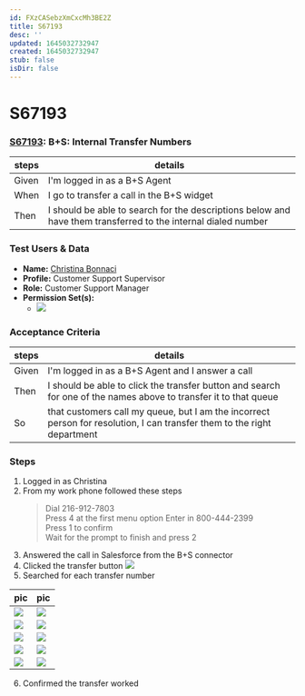 ```yaml
---
id: FXzCASebzXmCxcMh3BE2Z
title: S67193
desc: ''
updated: 1645032732947
created: 1645032732947
stub: false
isDir: false
---
```

# S67193

### [S67193](https://rally1.rallydev.com/#/?detail=/userstory/623258408425&fdp=true): B+S: Internal Transfer Numbers

| steps | details                                                                                                       |
| ----- | ------------------------------------------------------------------------------------------------------------- |
| Given | I'm logged in as a B+S Agent                                                                                  |
| When  | I go to transfer a call in the B+S widget                                                                     |
| Then  | I should be able to search for the descriptions below and have them transferred to the internal dialed number |

### Test Users & Data

- **Name:** [Christina Bonnaci](https://sherwin--qa.lightning.force.com/lightning/setup/ManageUsers/page?address=%2F00541000003qSQhAAM%3Fnoredirect%3D1%26isUserEntityOverride%3D1)
- **Profile:** Customer Support Supervisor
- **Role:** Customer Support Manager
- **Permission Set(s):**
  - ![](/assets/images/2022-02-07-14-10-15.png)

### Acceptance Criteria 

| steps | details                                                                                                                  |
| ----- | ------------------------------------------------------------------------------------------------------------------------ |
| Given | I'm logged in as a B+S Agent and I answer a call                                                                         |
| Then  | I should be able to click the transfer button and search for one of the names above to transfer it to that queue         |
| So    | that customers call my queue, but I am the incorrect person for resolution, I can transfer them to the right department  |

### Steps

1. Logged in as Christina
2. From my work phone followed these steps
   > Dial 216-912-7803  
   > Press 4 at the first menu option 
   > Enter in 800-444-2399  
   > Press 1 to confirm  
   > Wait for the prompt to finish and press 2
3. Answered the call in Salesforce from the B+S connector
4. Clicked the transfer button
   ![](/assets/images/2022-02-07-14-13-36.png)
5. Searched for each transfer number

| pic                                         | pic                                         |
| ------------------------------------------- | ------------------------------------------- |
| ![](/assets/images/2022-02-07-14-15-23.png) | ![](/assets/images/2022-02-07-14-15-44.png) |
| ![](/assets/images/2022-02-07-14-16-23.png) | ![](/assets/images/2022-02-07-14-16-42.png) |
| ![](/assets/images/2022-02-07-14-17-00.png) | ![](/assets/images/2022-02-07-14-17-30.png) |
| ![](/assets/images/2022-02-07-14-17-50.png) | ![](/assets/images/2022-02-07-14-18-11.png) |
| ![](/assets/images/2022-02-07-14-18-33.png) | ![](/assets/images/2022-02-07-14-18-48.png) |

6. Confirmed the transfer worked
